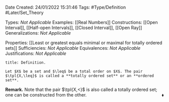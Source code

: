 <div class="topSpace"></div>

Date Created: 24/01/2022 15:31:46
Tags: #Type/Definition #Later/Set_Theory

Types: <i>Not Applicable</i>
Examples: [[Real Numbers]]
Constructions: [[Open Interval]], [[Half-open Intervals]], [[Closed Interval]], [[Open Ray]]
Generalizations: <i>Not Applicable</i>

Properties: [[Least or greatest equals minimal or maximal for totally ordered sets]]
Sufficiencies: <i>Not Applicable</i>
Equivalences: <i>Not Applicable</i>
Justifications: <i>Not Applicable</i>

``` ad-Definition
title: Definition.

Let $X$ be a set and $\leq$ be a total order on $X$. The pair $\tpl{X,\leq}$ is called a **totally ordered set** or an **ordered set**.

```

<b>Remark.</b> Note that the pair $\tpl{X,<}$ is also called a totally ordered set; one can be constructed from the other.<span style="float:right;">$\blacklozenge$</span>
